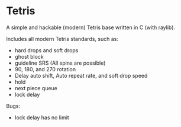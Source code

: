 # Tetris 

A simple and hackable (modern) Tetris base written in C (with raylib).

Includes all modern Tetris standards, such as:
- hard drops and soft drops
- ghost block
- guideline SRS (All spins are possible)
- 90, 180, and 270 rotation 
- Delay auto shift, Auto repeat rate, and soft drop speed
- hold
- next piece queue
- lock delay

Bugs:
- lock delay has no limit

